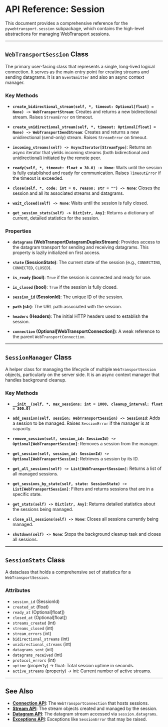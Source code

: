 # API Reference: Session

This document provides a comprehensive reference for the `pywebtransport.session` subpackage, which contains the high-level abstractions for managing WebTransport sessions.

---

## `WebTransportSession` Class

The primary user-facing class that represents a single, long-lived logical connection. It serves as the main entry point for creating streams and sending datagrams. It is an `EventEmitter` and also an async context manager.

### Key Methods

- **`create_bidirectional_stream(self, *, timeout: Optional[float] = None) -> WebTransportStream`**:
  Creates and returns a new bidirectional stream. Raises `StreamError` on timeout.

- **`create_unidirectional_stream(self, *, timeout: Optional[float] = None) -> WebTransportSendStream`**:
  Creates and returns a new unidirectional (send-only) stream. Raises `StreamError` on timeout.

- **`incoming_streams(self) -> AsyncIterator[StreamType]`**:
  Returns an async iterator that yields incoming streams (both bidirectional and unidirectional) initiated by the remote peer.

- **`ready(self, *, timeout: float = 30.0) -> None`**:
  Waits until the session is fully established and ready for communication. Raises `TimeoutError` if the timeout is exceeded.

- **`close(self, *, code: int = 0, reason: str = "") -> None`**:
  Closes the session and all its associated streams and datagrams.

- **`wait_closed(self) -> None`**:
  Waits until the session is fully closed.

- **`get_session_stats(self) -> Dict[str, Any]`**:
  Returns a dictionary of current, detailed statistics for the session.

### Properties

- **`datagrams` (WebTransportDatagramDuplexStream)**:
  Provides access to the datagram transport for sending and receiving datagrams. This property is lazily initialized on first access.

- **`state` (SessionState)**: The current state of the session (e.g., `CONNECTING`, `CONNECTED`, `CLOSED`).
- **`is_ready` (bool)**: `True` if the session is connected and ready for use.
- **`is_closed` (bool)**: `True` if the session is fully closed.
- **`session_id` (SessionId)**: The unique ID of the session.
- **`path` (str)**: The URL path associated with the session.
- **`headers` (Headers)**: The initial HTTP headers used to establish the session.
- **`connection` (Optional[WebTransportConnection])**: A weak reference to the parent `WebTransportConnection`.

---

## `SessionManager` Class

A helper class for managing the lifecycle of multiple `WebTransportSession` objects, particularly on the server side. It is an async context manager that handles background cleanup.

### Key Methods

- **`__init__(self, *, max_sessions: int = 1000, cleanup_interval: float = 300.0)`**
- **`add_session(self, session: WebTransportSession) -> SessionId`**:
  Adds a session to be managed. Raises `SessionError` if the manager is at capacity.

- **`remove_session(self, session_id: SessionId) -> Optional[WebTransportSession]`**:
  Removes a session from the manager.

- **`get_session(self, session_id: SessionId) -> Optional[WebTransportSession]`**:
  Retrieves a session by its ID.

- **`get_all_sessions(self) -> List[WebTransportSession]`**:
  Returns a list of all managed sessions.

- **`get_sessions_by_state(self, state: SessionState) -> List[WebTransportSession]`**:
  Filters and returns sessions that are in a specific state.

- **`get_stats(self) -> Dict[str, Any]`**:
  Returns detailed statistics about the sessions being managed.

- **`close_all_sessions(self) -> None`**:
  Closes all sessions currently being managed.

- **`shutdown(self) -> None`**:
  Stops the background cleanup task and closes all sessions.

---

## `SessionStats` Class

A dataclass that holds a comprehensive set of statistics for a `WebTransportSession`.

### Attributes

- `session_id` (SessionId)
- `created_at` (float)
- `ready_at` (Optional[float])
- `closed_at` (Optional[float])
- `streams_created` (int)
- `streams_closed` (int)
- `stream_errors` (int)
- `bidirectional_streams` (int)
- `unidirectional_streams` (int)
- `datagrams_sent` (int)
- `datagrams_received` (int)
- `protocol_errors` (int)
- `uptime` (property) -> float: Total session uptime in seconds.
- `active_streams` (property) -> int: Current number of active streams.

---

## See Also

- [**Connection API**](connection.md): The `WebTransportConnection` that hosts sessions.
- [**Stream API**](stream.md): The stream objects created and managed by the session.
- [**Datagram API**](datagram.md): The datagram stream accessed via `session.datagrams`.
- [**Exceptions API**](exceptions.md): Exceptions like `SessionError` that may be raised.
